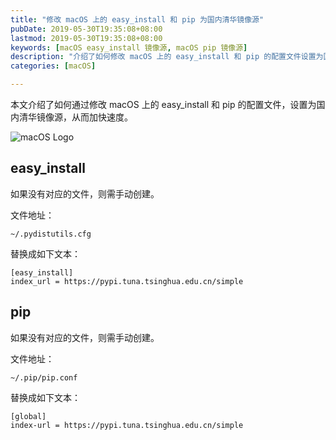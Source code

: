 ```yaml
---
title: "修改 macOS 上的 easy_install 和 pip 为国内清华镜像源"
pubDate: 2019-05-30T19:35:08+08:00
lastmod: 2019-05-30T19:35:08+08:00
keywords: [macOS easy_install 镜像源, macOS pip 镜像源]
description: "介绍了如何修改 macOS 上的 easy_install 和 pip 的配置文件设置为国内清华镜像源。"
categories: [macOS]

---
```


本文介绍了如何通过修改 macOS 上的 easy_install 和 pip 的配置文件，设置为国内清华镜像源，从而加快速度。

<!--more-->

![macOS Logo](/images/modify-easy_install-and-pip-for-china-tsinghua-mirror-on-macos/macos-logo.webp "macOS Logo")

## easy_install

如果没有对应的文件，则需手动创建。

文件地址：

```
~/.pydistutils.cfg
```

替换成如下文本：

```text
[easy_install]
index_url = https://pypi.tuna.tsinghua.edu.cn/simple
```

## pip

如果没有对应的文件，则需手动创建。

文件地址：
 
```
~/.pip/pip.conf
```

替换成如下文本：

```text
[global]
index-url = https://pypi.tuna.tsinghua.edu.cn/simple
```